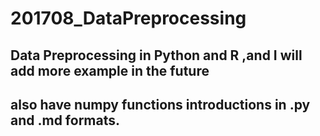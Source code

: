# 201708_DataPreprocessing
## Data Preprocessing in Python and R ,and I will add more example in the future
## also have numpy functions introductions in .py and .md formats.
